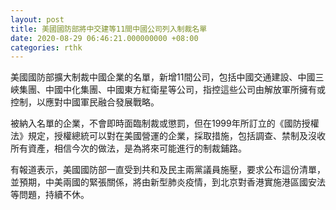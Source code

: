 ```yaml
---
layout: post
title: 美國國防部將中交建等11間中國公司列入制裁名單
date: 2020-08-29 06:46:21.000000000 +08:00
categories: rthk
---
```


美國國防部擴大制裁中國企業的名單，新增11間公司，包括中國交通建設、中國三峽集團、中國中化集團、中國東方紅衛星等公司，指控這些公司由解放軍所擁有或控制，以應對中國軍民融合發展戰略。

被納入名單的企業，不會即時面臨制裁或懲罰，但在1999年所訂立的《國防授權法》規定，授權總統可以對在美國營運的企業，採取措施，包括調查、禁制及沒收所有資產，相信今次的做法，是為將來可能進行的制裁鋪路。

有報道表示，美國國防部一直受到共和及民主兩黨議員施壓，要求公布這份清單，並預期，中美兩國的緊張關係，將由新型肺炎疫情，到北京對香港實施港區國安法等問題，持續不休。
